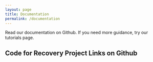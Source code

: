 ```yaml
---
layout: page
title: Documentation
permalink: /documentation
---
```


Read our documentation on Github. If you need more guidance, try our tutorials page.

## Code for Recovery Project Links on Github
